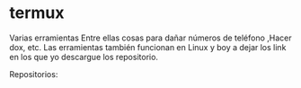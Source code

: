 # termux
Varias erramientas
Entre ellas cosas para dañar números de teléfono
,Hacer dox, etc. Las erramientas también funcionan en Linux y boy a dejar los link en los que yo descargue los repositorio.












Repositorios:
